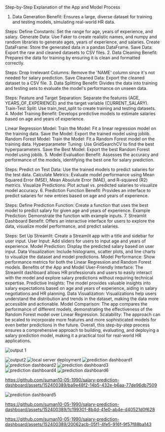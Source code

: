 Step-by-Step Explanation of the App and Model Process
1. Data Generation
Benefit: Ensures a large, diverse dataset for training and testing models, simulating real-world HR data.

Steps:
Define Constants: Set the range for age, years of experience, and salary.
Generate Data: Use Faker to create realistic names, and numpy and random libraries to generate ages, years of experience, and salaries.
Create DataFrame: Store the generated data in a pandas DataFrame.
Save Data: Export the raw and cleaned datasets to CSV files.
2. Data Cleaning
Benefit: Prepares the data for training by ensuring it is clean and formatted correctly.

Steps:
Drop Irrelevant Columns: Remove the 'NAME' column since it's not needed for salary prediction.
Save Cleaned Data: Export the cleaned dataset to a CSV file.
3. Data Splitting
Benefit: Divides the data into training and testing sets to evaluate the model's performance on unseen data.

Steps:
Feature and Target Separation: Separate the features (AGE, YEARS_OF_EXPERIENCE) and the target variable (CURRENT_SALARY).
Train-Test Split: Use train_test_split to create training and testing datasets.
4. Model Training
Benefit: Develops predictive models to estimate salaries based on age and years of experience.

Linear Regression Model:
Train the Model: Fit a linear regression model on the training data.
Save the Model: Export the trained model using joblib.
Random Forest Model:
Train the Model: Fit a Random Forest model on the training data.
Hyperparameter Tuning: Use GridSearchCV to find the best hyperparameters.
Save the Best Model: Export the best Random Forest model using joblib.
5. Model Evaluation
Benefit: Assesses the accuracy and performance of the models, identifying the best one for salary prediction.

Steps:
Predict on Test Data: Use the trained models to predict salaries for the test data.
Calculate Metrics: Evaluate model performance using Mean Squared Error (MSE), Mean Absolute Error (MAE), and R-squared (R2) metrics.
Visualize Predictions: Plot actual vs. predicted salaries to visualize model accuracy.
6. Prediction Function
Benefit: Provides an interface to predict salaries for new entries based on age and years of experience.

Steps:
Define Prediction Function: Create a function that uses the best model to predict salary for given age and years of experience.
Example Prediction: Demonstrate the function with example inputs.
7. Streamlit Dashboard
Benefit: Offers an interactive interface for users to explore the data, visualize model performance, and predict salaries.

Steps:
Set Up Streamlit: Create a Streamlit app with a title and sidebar for user input.
User Input: Add sliders for users to input age and years of experience.
Model Prediction: Display the predicted salary based on user input.
Data Visualization: Include histograms, scatter plots, and line charts to visualize the dataset and model predictions.
Model Performance: Show performance metrics for both the Linear Regression and Random Forest models.
Benefits of the App and Model
User-Friendly Interface: The Streamlit dashboard allows HR professionals and users to easily interact with the model and explore salary predictions without requiring technical expertise.
Predictive Insights: The model provides valuable insights into salary expectations based on age and years of experience, aiding in salary negotiations and HR planning.
Data Visualization: Visualizations help users understand the distribution and trends in the dataset, making the data more accessible and actionable.
Model Comparison: The app compares the performance of different models, demonstrating the effectiveness of the Random Forest model over Linear Regression.
Scalability: The approach can be scaled to incorporate more features and more sophisticated models for even better predictions in the future.
Overall, this step-by-step process ensures a comprehensive approach to building, evaluating, and deploying a salary prediction model, making it a practical tool for real-world HR applications.

![output 1](https://github.com/suman10-05-1990/salary-prediction-dashboard/assets/152400389/643cb1cf-c8e7-4243-b748-226c83e58238)

![output2](https://github.com/suman10-05-1990/salary-prediction-dashboard/assets/152400389/8a5dba81-d30c-4d94-874c-b449a378ee3a)
![local server deployment ](https://github.com/suman10-05-1990/salary-prediction-dashboard/assets/152400389/fcd49083-13ad-4cb1-9ccf-256a9dad0eff)
![prediction dashboard1](https://github.com/suman10-05-1990/salary-prediction-dashboard/assets/152400389/e215a7e3-40ea-43ad-9cd2-098a76b56977)
![prediction dashboard2](https://github.com/suman10-05-1990/salary-prediction-dashboard/assets/152400389/e2fc9013-73f8-4163-baad-59913a7bb18c)
![prediction dashboard3](https://github.com/suman10-05-1990/salary-prediction-dashboard/assets/152400389/7d5d60d8-cfb6-4711-9ae5-e38d3f03f6ca)
![prediction dashboard4](https://github.com/suman10-05-1990/salary-prediction-dashboard/assets/152400389/f0136ee5-c064-49ba-8368-f95d35215694)
![prediction dashboard6](https://github.com/suman10-05-1990/salary-prediction-dashboard/assets/152400389/66d4c568-3d4a-4423-800f-4724eeb31fb7)


https://github.com/suman10-05-1990/salary-prediction-dashboard/assets/152400389/ba9e48f2-14b5-432e-b6aa-77de96db7509


![prediction dashboard5](https://github.com/suman10-05-1990/salary-prediction-dashboard/assets/152400389/cb3766c4-9698-466f-a195-bc06637a85ef)


https://github.com/suman10-05-1990/salary-prediction-dashboard/assets/152400389/1c199301-8b4d-41e0-ab4e-d40521d0f628



https://github.com/suman10-05-1990/salary-prediction-dashboard/assets/152400389/20062acb-05f1-4fe5-916f-9f57f88ba143

